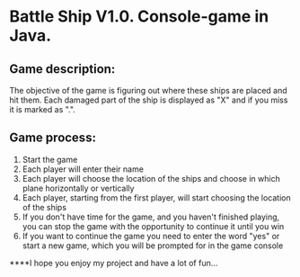 # Battle Ship V1.0. Console-game in Java.

## Game description:
The objective of the game is figuring out where these ships are placed and hit them. Each damaged part of the ship is displayed as "X" 
and if you miss it is marked as ".".

## Game process:
1. Start the game
2. Each player will enter their name
3. Each player will choose the location of the ships and choose in which plane horizontally or vertically
4. Each player, starting from the first player, will start choosing the location of the ships
5. If you don't have time for the game, and you haven't finished playing, you can stop the game with the opportunity to continue it until you win
6. If you want to continue the game you need to enter the word "yes" or start a new game, which you will be prompted for in the game console

****I hope you enjoy my project and have a lot of fun...
